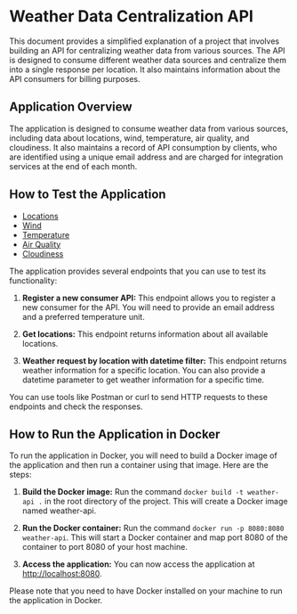 # Weather Data Centralization API

This document provides a simplified explanation of a project that involves building an API for centralizing weather data from various sources. The API is designed to consume different weather data sources and centralize them into a single response per location. It also maintains information about the API consumers for billing purposes.

## Application Overview
The application is designed to consume weather data from various sources, including data about locations, wind, temperature, air quality, and cloudiness. It also maintains a record of API consumption by clients, who are identified using a unique email address and are charged for integration services at the end of each month.

## How to Test the Application
  - [Locations](https://my-json-server.typicode.com/LCIV-2023/fake-weather/location)
  - [Wind](https://my-json-server.typicode.com/LCIV-2023/fake-weather/wind)
  - [Temperature](https://my-json-server.typicode.com/LCIV-2023/fake-weather/temperature)
  - [Air Quality](https://my-json-server.typicode.com/LCIV-2023/fake-weather/air_quality)
  - [Cloudiness](https://my-json-server.typicode.com/LCIV-2023/fake-weather/cloudiness)

The application provides several endpoints that you can use to test its functionality:

1. **Register a new consumer API:** This endpoint allows you to register a new consumer for the API. You will need to provide an email address and a preferred temperature unit.

2. **Get locations:** This endpoint returns information about all available locations.

3. **Weather request by location with datetime filter:** This endpoint returns weather information for a specific location. You can also provide a datetime parameter to get weather information for a specific time.

You can use tools like Postman or curl to send HTTP requests to these endpoints and check the responses.

## How to Run the Application in Docker
To run the application in Docker, you will need to build a Docker image of the application and then run a container using that image. Here are the steps:

1. **Build the Docker image:** Run the command `docker build -t weather-api .` in the root directory of the project. This will create a Docker image named weather-api.

2. **Run the Docker container:** Run the command `docker run -p 8080:8080 weather-api`. This will start a Docker container and map port 8080 of the container to port 8080 of your host machine.

3. **Access the application:** You can now access the application at [http://localhost:8080](http://localhost:8080).

Please note that you need to have Docker installed on your machine to run the application in Docker.
